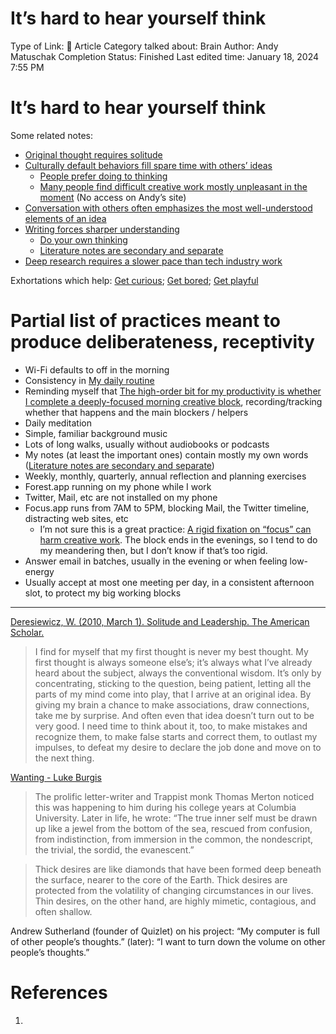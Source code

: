 # It’s hard to hear yourself think

Type of Link: 📝 Article
Category talked about: Brain
Author: Andy Matuschak
Completion Status: Finished
Last edited time: January 18, 2024 7:55 PM

# **It’s hard to hear yourself think**

Some related notes:

- [Original thought requires solitude](Original%20thought%20requires%20solitude.md)
- [Culturally default behaviors fill spare time with others’ ideas](Culturally%20default%20behaviors%20fill%20spare%20time%20with.md)
    - [People prefer doing to thinking](People%20prefer%20doing%20to%20thinking.md)
    - [Many people find difficult creative work mostly unpleasant in the moment](https://notes.andymatuschak.org/zTaenCxxdcffpPUAzq3iDmQ) (No access on Andy’s site)
- [Conversation with others often emphasizes the most well-understood elements of an idea](https://notes.andymatuschak.org/zUVSwsgstnaSQ5XfxzEjSnF)
- [Writing forces sharper understanding](https://notes.andymatuschak.org/zRbqwbnhmVdfLtKxMCibMoX)
    - [Do your own thinking](Do%20your%20own%20thinking.md)
    - [Literature notes are secondary and separate](Literature%20notes%20are%20secondary%20and%20separate.md)
- [Deep research requires a slower pace than tech industry work](https://notes.andymatuschak.org/zGeqdWaGnGqP86hZBTUvTBm)

Exhortations which help: [Get curious](Get%20curious.md); [Get bored](Get%20bored.md); [Get playful](Get%20playful.md) 

# Partial list of practices meant to produce deliberateness, receptivity

- Wi-Fi defaults to off in the morning
- Consistency in [My daily routine](https://notes.andymatuschak.org/zSve33D7x1qe5WUjojDcM9y)
- Reminding myself that [The high-order bit for my productivity is whether I complete a deeply-focused morning creative block](https://notes.andymatuschak.org/z2q7U5ZvXeDxXD6vXAbZb9a), recording/tracking whether that happens and the main blockers / helpers
- Daily meditation
- Simple, familiar background music
- Lots of long walks, usually without audiobooks or podcasts
- My notes (at least the important ones) contain mostly my own words ([Literature notes are secondary and separate](Literature%20notes%20are%20secondary%20and%20separate.md))
- Weekly, monthly, quarterly, annual reflection and planning exercises
- Forest.app running on my phone while I work
- Twitter, Mail, etc are not installed on my phone
- Focus.app runs from 7AM to 5PM, blocking Mail, the Twitter timeline, distracting web sites, etc
    - I’m not sure this is a great practice: [A rigid fixation on “focus” can harm creative work](A%20rigid%20fixation%20on%20“focus”%20can%20harm%20creative%20work.md). The block ends in the evenings, so I tend to do my meandering then, but I don’t know if that’s too rigid.
- Answer email in batches, usually in the evening or when feeling low-energy
- Usually accept at most one meeting per day, in a consistent afternoon slot, to protect my big working blocks

---

[Deresiewicz, W. (2010, March 1). Solitude and Leadership. The American Scholar.](https://notes.andymatuschak.org/zY2sfBpNp2NZKiA3d1CCRPX)

> I find for myself that my first thought is never my best thought. My first thought is always someone else’s; it’s always what I’ve already heard about the subject, always the conventional wisdom. It’s only by concentrating, sticking to the question, being patient, letting all the parts of my mind come into play, that I arrive at an original idea. By giving my brain a chance to make associations, draw connections, take me by surprise. And often even that idea doesn’t turn out to be very good. I need time to think about it, too, to make mistakes and recognize them, to make false starts and correct them, to outlast my impulses, to defeat my desire to declare the job done and move on to the next thing.
> 

[Wanting - Luke Burgis](https://notes.andymatuschak.org/zTn2yX8ErYsUwHhkwxg6V56)

> The prolific letter-writer and Trappist monk Thomas Merton noticed this was happening to him during his college years at Columbia University. Later in life, he wrote: “The true inner self must be drawn up like a jewel from the bottom of the sea, rescued from confusion, from indistinction, from immersion in the common, the nondescript, the trivial, the sordid, the evanescent.”
> 

> Thick desires are like diamonds that have been formed deep beneath the surface, nearer to the core of the Earth. Thick desires are protected from the volatility of changing circumstances in our lives. Thin desires, on the other hand, are highly mimetic, contagious, and often shallow.
> 

Andrew Sutherland (founder of Quizlet) on his project: “My computer is full of other people’s thoughts.” (later): “I want to turn down the volume on other people’s thoughts.”

# References

1.